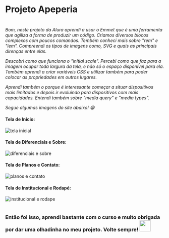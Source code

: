 # Projeto Apeperia

#

*Bom, neste projeto da Alura aprendi a usar o Emmet que é uma ferramenta que agiliza a forma de produzir um código. Criamos diversos blocos complexos com poucos comandos. Tembém conheci mais sobre "rem" e "iem". Compreendi os tipos de imagens como, SVG e quais as principais direnças entre elas.*

*Descobri como que funciona o "initial scale". Percebi como que faz para a imagem ocupar toda largura da tela, e não só o espaço disponível para ela. Também aprendi a criar variáveis CSS e utilizar também para poder colocar as propriedades em outros lugares.*

*Aprendi também o porque é interessante começar a situar dispositivos mais limitados e depois ir evoluindo para dispositivos com mais capacidades. Entendi também sobre "media query" e "media types".*

*Segue algumas imagens do site abaixo! 😁*


#### Tela de Inicio: ####

![tela inicial](https://user-images.githubusercontent.com/91573125/156785294-db75033e-0c62-4ed1-9917-9506c33661ab.png)


#### Tela de Diferenciais e Sobre: ####

![diferenciais e sobre](https://user-images.githubusercontent.com/91573125/156784576-90412412-fdad-40eb-b48b-4443fb0405a5.png)

#### Tela de Planos e Contato: ####

![planos e contato](https://user-images.githubusercontent.com/91573125/156784689-926e7460-cad3-498f-a648-f7ce90690e40.png)

#### Tela de Institucional e Rodapé: ####

![institucional e rodape](https://user-images.githubusercontent.com/91573125/156784965-91a4c9dd-8dcb-44ba-8944-a79995a43c8a.png)

# 

### Então foi isso, aprendi bastante com o curso e muito obrigada por dar uma olhadinha no meu projeto. Volte sempre! <img src="https://github.com/TheDudeThatCode/TheDudeThatCode/blob/master/Assets/Mario_Hello_Big.gif" width="35px">


